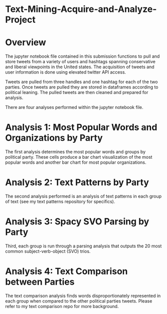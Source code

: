 # Text-Mining-Acquire-and-Analyze-Project

# Overview

The jupyter notebook file contained in this submission functions to pull and store tweets from a variety of users and hashtags spanning conservative 
and liberal viewpoints in the United states. The acquisition of tweets and user information is done using elevated twitter API access.

Tweets are pulled from three handles and one hashtag for each of the two parties. Once tweets are pulled they are stored in dataframes according to political leaning. The pulled tweets are then cleaned and prepared for analysis.

There are four analyses performed within the jupyter notebook file. 

# Analysis 1: Most Popular Words and Organizations by Party

The first analysis determines the most popular words and groups by political party. These cells produce a bar chart visualization of the most popular words and another bar chart for most popular organizations. 

# Analysis 2: Text Patterns by Party

The second analysis performed is an analysis of text patterns in each group of text (see my text patterns repository for specifics).

# Analysis 3: Spacy SVO Parsing by Party

Third, each group is run through a parsing analysis that outputs the 20 most common subject-verb-object (SVO) trios. 

# Analysis 4: Text Comparison between Parties

The text comparison analysis finds words disproportionately represented in each group when compared to the other political parties tweets. Please refer to my text comparison repo for more background.
